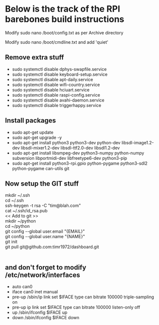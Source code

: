 <h1>Below is the track of the RPI barebones build instructions</h1>

<p>Modify sudo nano /boot/config.txt as per Archive directory</p>
<p>Modify sudo nano /boot/cmdline.txt and add 'quiet'</p>

<h2>Remove extra stuff</h2>
<ul>
	<li>  sudo systemctl disable dphys-swapfile.service</li>
	<li>  sudo systemctl disable keyboard-setup.service</li>
	<li>  sudo systemctl disable apt-daily.service</li>
	<li>  sudo systemctl disable wifi-country.service</li>
	<li>  sudo systemctl disable hciuart.service</li>
	<li>  sudo systemctl disable raspi-config.service</li>
	<li>  sudo systemctl disable avahi-daemon.service</li>
	<li>  sudo systemctl disable triggerhappy.service</li>
</ul>

<h2>Install packages</h2>
<ul>
	<li>sudo apt-get update</li>
	<li>sudo apt-get upgrade -y</li>
	<li>sudo apt-get install python3 python3-dev python-dev libsdl-image1.2-dev libsdl-mixer1.2-dev libsdl-ttf2.0-dev libsdl1.2-dev</li>
	<li>sudo apt-get install libsmpeg-dev python3-numpy python-numpy subversion libportmidi-dev libfreetype6-dev python3-pip</li>
	<li>sudo apt-get install python3-rpi.gpio python-pygame python3-sdl2 python-pygame can-utils git</li>
</ul>

<h2> Now setup the GIT stuff</h2>
mkdir ~/.ssh</br>
cd ~/.ssh</br>
ssh-keygen -t rsa -C "tim@blah.com"</br>
cat ~/.ssh/id_rsa.pub</br>
	<< Add to git >></br>
mkdir ~/python</br>
cd ~/python</br>
git config --global user.email "{EMAIL}"</br>
git config --global user.name "{NAME}"</br>
git init</br>
git pull git@github.com:timr1972/dashboard.git</br>
</br>
<h2>and don't forget to modify /etc/network/interfaces</h2>
<ul>
	<li>auto can0</li>
	<li>iface can0 inet manual</li>
	<li> 	pre-up /sbin/ip link set $IFACE type can bitrate 100000 triple-sampling on</li>
	<li>    pre-up ip link set $IFACE type can bitrate 100000 listen-only off</li>
	<li>    up /sbin/ifconfig $IFACE up</li>
	<li>    down /sbin/ifconfig $IFACE down</li>
</ul>
